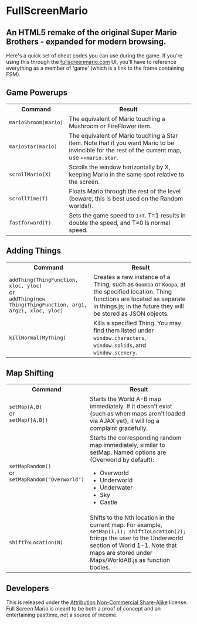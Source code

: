 FullScreenMario
===============

An HTML5 remake of the original Super Mario Brothers - expanded for modern browsing.
------------------------------------------------------------------------------------

Here's a quick set of cheat codes you can use during the game. If you're using this through the <a href="http://www.fullscreenmario.com">fullscreenmario.com</a> UI, you'll have to reference everything as a member of 'game' (which is a link to the frame containing FSM).

Game Powerups
-------------
<table>

  <tr>
    <th>Command</th>
    <th>Result</th>
  </tr>
  
  <tr>
    <td><code>marioShroom(mario)</code></td>
    <td>The equivalent of Mario touching a Mushroom or FireFlower item.</td>
  </tr>
  
  <tr>
    <td><code>marioStar(mario)</code></td>
    <td>The equivalent of Mario touching a Star item. Note that if you want Mario to be invincible for the rest of the current map, use <code>++mario.star</code>.</td>
  </tr>
  
  <tr>
    <td><code>scrollMario(X)</code></td>
    <td>Scrolls the window horizontally by X, keeping Mario in the same spot relative to the screen.</td>
  </tr>
  
  <tr>
    <td><code>scrollTime(T)</code></td>
    <td>Floats Mario through the rest of the level (beware, this is best used on the Random worlds!).</td>
  </tr>
  
  <tr>
    <td><code>fastforward(T)</code></td>
    <td>Sets the game speed to <code>1+T</code>. T=1 results in double the speed, and T=0 is normal speed.</td>
  </tr>

</table>


Adding Things
-------------
<table>

  <tr>
    <th>Command</th>
    <th>Result</th>
  </tr>
  
  <tr>
    <td>
      <code>addThing(ThingFunction, xloc, yloc)</code>
      <br>or</br>
      <code>addThing(new Thing(ThingFunction, arg1, arg2), xloc, yloc)</code>
    </td>
    <td>Creates a new instance of a Thing, such as <code>Goomba</code> or <code>Koopa</code>, at the specified location. Thing functions are located as separate in things.js; in the future they will be stored as JSON objects.</td>
  </tr>
  
  <tr>
    <td><code>killNormal(MyThing)</code></td>
    <td>Kills a specified Thing. You may find them listed under <code>window.characters</code>, <code>window.solids</code>, and <code>window.scenery</code>.</td>
  </tr>
  
</table>

Map Shifting
------------

<table>

  <tr>
    <th>Command</th>
    <th>Result</th>
  </tr>

  <tr>
    <td>
      <code>setMap(A,B)</code>
      <br>or</br>
      <code>setMap([A,B])</code>
    </td>
    <td>Starts the World A-B map immediately. If it doesn't exist (such as when maps aren't loaded via AJAX yet), it will log a complaint gracefully.</td>
  </tr>
  
  <tr>
    <td>
      <code>setMapRandom()</code>
      <br>or</br>
      <code>setMapRandom("Overworld")</code>
    </td>
    <td>Starts the corresponding random map immediately, similar to setMap. Named options are (Overworld by default):
      <ul>
        <li>Overworld</li>
        <li>Underworld</li>
        <li>Underwater</li>
        <li>Sky</li>
        <li>Castle</li>
      </ul>
    </td>
  </tr>
  
  <tr>
    <td>
      <code>shiftToLocation(N)</td>
    </td>
    <td>
      Shifts to the Nth location in the current map. For example, <code>setMap(1,1); shiftToLocation(2);</code> brings the user to the Underworld section of World 1-1. Note that maps are stored under Maps/WorldAB.js as function bodies.
    </td>
  </tr>
  
</table>

Developers
----------

This is released under the <a href="http://creativecommons.org/licenses/by-nc-sa/3.0/">Attribution Non-Commercial Share-Alike</a> license. Full Screen Mario is meant to be both a proof of concept and an entertaining pasttime, not a source of income</a>.
